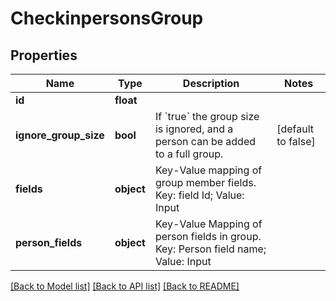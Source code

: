 # CheckinpersonsGroup

## Properties
Name | Type | Description | Notes
------------ | ------------- | ------------- | -------------
**id** | **float** |  | 
**ignore_group_size** | **bool** | If &#x60;true&#x60; the group size is ignored, and a person can be added to a full group. | [default to false]
**fields** | **object** | Key-Value mapping of group member fields. Key: field Id; Value: Input | 
**person_fields** | **object** | Key-Value Mapping of person fields in group. Key: Person field name; Value: Input | 

[[Back to Model list]](../../README.md#documentation-for-models) [[Back to API list]](../../README.md#documentation-for-api-endpoints) [[Back to README]](../../README.md)

